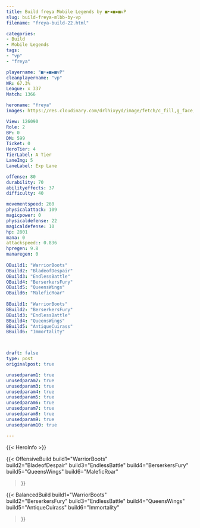```yaml
---
title: Build freya Mobile Legends by ■•▪■▪■vP
slug: build-freya-mlbb-by-vp
filename: "freya-build-22.html"

categories: 
- Build 
- Mobile Legends
tags: 
- "vp"
- "freya"

playername: "■•▪■▪■vP"
cleanplayername: "vp"
WR: 67.3%
League: x 337
Match: 1366 

heroname: "freya"
images: https://res.cloudinary.com/drlhixyyd/image/fetch/c_fill,g_face,f_auto/https://cdn2-build.mobagenie.my.id/p/images/banner/full/freya.jpg

View: 126090 
Role: 2 
BP: 0
DM: 599 
Ticket: 0 
HeroTier: 4 
TierLabel: A Tier 
LaneImg: 5
LaneLabel: Exp Lane

offense: 80 
durability: 70 
abilityeffects: 37 
difficulty: 40 

movementspeed: 260
physicalattack: 109
magicpower: 0
physicaldefense: 22
magicaldefense: 10
hp: 2801
mana: 0
attackspeed:: 0.836
hpregen: 9.8
manaregen: 0
 
OBuild1: "WarriorBoots"  
OBuild2: "BladeofDespair" 
OBuild3: "EndlessBattle" 
OBuild4: "BerserkersFury" 
OBuild5: "QueensWings" 
OBuild6: "MaleficRoar" 
 
BBuild1: "WarriorBoots"  
BBuild2: "BerserkersFury" 
BBuild3: "EndlessBattle" 
BBuild4: "QueensWings" 
BBuild5: "AntiqueCuirass" 
BBuild6: "Immortality"



draft: false
type: post
originalpost: true

unusedparam1: true
unusedparam2: true
unusedparam3: true
unusedparam4: true
unusedparam5: true
unusedparam6: true
unusedparam7: true
unusedparam8: true
unusedparam9: true
unusedparam10: true

---
```


{{< HeroInfo >}} 

{{< OffensiveBuild 
build1="WarriorBoots"  
build2="BladeofDespair" 
build3="EndlessBattle" 
build4="BerserkersFury" 
build5="QueensWings" 
build6="MaleficRoar" 
 >}} 

{{< BalancedBuild 
build1="WarriorBoots"  
build2="BerserkersFury" 
build3="EndlessBattle" 
build4="QueensWings" 
build5="AntiqueCuirass" 
build6="Immortality" 
 >}}

